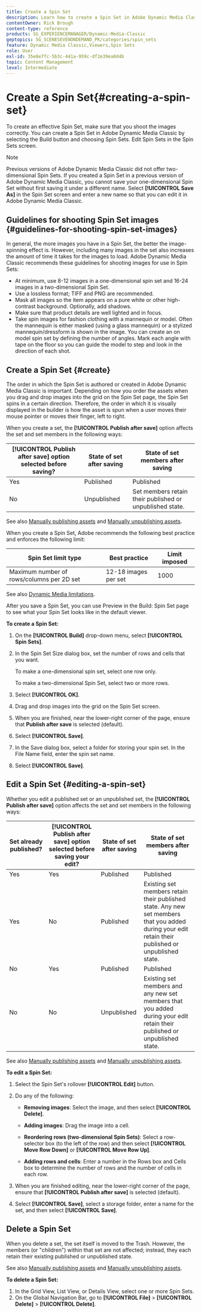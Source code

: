 ```yaml
---
title: Create a Spin Set
description: Learn how to create a Spin Set in Adobe Dynamic Media Classic.
contentOwner: Rick Brough
content-type: reference
products: SG_EXPERIENCEMANAGER/Dynamic-Media-Classic
geptopics: SG_SCENESEVENONDEMAND_PK/categories/spin_sets
feature: Dynamic Media Classic,Viewers,Spin Sets
role: User
exl-id: 35e8e7fc-5b3c-441a-959c-df2e39ea0d4b
topic: Content Management
level: Intermediate
---
```

# Create a Spin Set{#creating-a-spin-set}

To create an effective Spin Set, make sure that you shoot the images correctly. You can create a Spin Set in Adobe Dynamic Media Classic by selecting the Build button and choosing Spin Sets. Edit Spin Sets in the Spin Sets screen.

>[!NOTE]
>
>Previous versions of Adobe Dynamic Media Classic did not offer two-dimensional Spin Sets. If you created a Spin Set in a previous version of Adobe Dynamic Media Classic, you cannot save your one-dimensional Spin Set without first saving it under a different name. Select **[!UICONTROL Save As]** in the Spin Set screen and enter a new name so that you can edit it in Adobe Dynamic Media Classic.

## Guidelines for shooting Spin Set images {#guidelines-for-shooting-spin-set-images}

In general, the more images you have in a Spin Set, the better the image-spinning effect is. However, including many images in the set also increases the amount of time it takes for the images to load. Adobe Dynamic Media Classic recommends these guidelines for shooting images for use in Spin Sets:

* At minimum, use 8-12 images in a one-dimensional spin set and 16-24 images in a two-dimensional Spin Set.
* Use a lossless format; TIFF and PNG are recommended.
* Mask all images so the item appears on a pure white or other high-contrast background. Optionally, add shadows.
* Make sure that product details are well lighted and in focus.
* Take spin images for fashion clothing with a mannequin or model. Often the mannequin is either masked (using a glass mannequin) or a stylized mannequin/dressform is shown in the image. You can create an on model spin set by defining the number of angles. Mark each angle with tape on the floor so you can guide the model to step and look in the direction of each shot.

## Create a Spin Set {#create}

The order in which the Spin Set is authored or created in Adobe Dynamic Media Classic is important. Depending on how you order the assets when you drag and drop images into the grid on the Spin Set page, the Spin Set spins in a certain direction. Therefore, the order in which it is visually displayed in the builder is how the asset is spun when a user moves their mouse pointer or moves their finger, left to right.

When you create a set, the **[!UICONTROL Publish after save]** option affects the set and set members in the following ways:

| **[!UICONTROL Publish after save]** option selected before saving? | State of set after saving | State of set members after saving |
| --- | --- | --- |
| Yes | Published | Published |
| No | Unpublished | Set members retain their published or unpublished state. |

See also [Manually publishing assets](publishing-files.md#manually-publishing-assets) and [Manually unpublishing assets](publishing-files.md#manually-unpublishing-assets).

When you create a Spin Set, Adobe recommends the following best practice and enforces the following limit:

| Spin Set limit type | Best practice | Limit imposed |
| --- | --- | --- |
| Maximum number of rows/columns per 2D set | 12-18 images per set | 1000 |

See also [Dynamic Media limitations](/help/using/limitations.md).

After you save a Spin Set, you can use Preview in the Build: Spin Set page to see what your Spin Set looks like in the default viewer.

**To create a Spin Set:**

1. On the **[!UICONTROL Build]** drop-down menu, select **[!UICONTROL Spin Sets]**.
1. In the Spin Set Size dialog box, set the number of rows and cells that you want.

   To make a one-dimensional spin set, select one row only.

   To make a two-dimensional Spin Set, select two or more rows.

1. Select **[!UICONTROL OK]**.
1. Drag and drop images into the grid on the Spin Set screen.
1. When you are finished, near the lower-right corner of the page, ensure that **Publish after save** is selected (default).
1. Select **[!UICONTROL Save]**.
1. In the Save dialog box, select a folder for storing your spin set. In the File Name field, enter the spin set name.
1. Select **[!UICONTROL Save]**.

## Edit a Spin Set {#editing-a-spin-set}

Whether you edit a published set or an unpublished set, the **[!UICONTROL Publish after save]** option affects the set and set members in the following ways:

| Set already published? | **[!UICONTROL Publish after save]** option selected before saving your edit? | State of set after saving | State of set members after saving |
| --- | --- | --- | --- |
| Yes | Yes | Published | Published |
| Yes | No | Published | Existing set members retain their published state. Any new set members that you added during your edit retain their published or unpublished state. |
| No | Yes | Published | Published |
| No | No | Unpublished | Existing set members and any new set members that you added during your edit retain their published or unpublished state. |

See also [Manually publishing assets](publishing-files.md#manually-publishing-assets) and [Manually unpublishing assets](publishing-files.md#manually-unpublishing-assets).

**To edit a Spin Set:**

1. Select the Spin Set's rollover **[!UICONTROL Edit]** button.
1. Do any of the following:

    * **Removing images**: Select the image, and then select **[!UICONTROL Delete]**.

    * **Adding images**: Drag the image into a cell.

    * **Reordering rows (two-dimensional Spin Sets)**: Select a row-selector box (to the left of the row) and then select **[!UICONTROL Move Row Down]** or **[!UICONTROL Move Row Up]**.

    * **Adding rows and cells**: Enter a number in the Rows box and Cells box to determine the number of rows and the number of cells in each row.

1. When you are finished editing, near the lower-right corner of the page, ensure that **[!UICONTROL Publish after save]** is selected (default).
1. Select **[!UICONTROL Save]**, select a storage folder, enter a name for the set, and then select **[!UICONTROL Save]**.

## Delete a Spin Set

When you delete a set, the set itself is moved to the Trash. However, the members (or "children") within that set are not affected; instead, they each retain their existing published or unpublished state.

See also [Manually publishing assets](publishing-files.md#manually-publishing-assets) and [Manually unpublishing assets](publishing-files.md#manually-unpublishing-assets).

**To delete a Spin Set:**

1. In the Grid View, List View, or Details View, select one or more Spin Sets.
1. On the Global Navigation Bar, go to **[!UICONTROL File]** > **[!UICONTROL Delete]** > **[!UICONTROL Delete]**.
